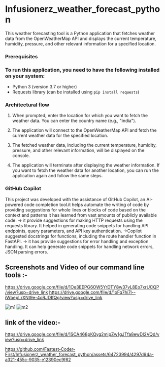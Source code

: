 # Infusionerz_weather_forecast_python
This weather forecasting tool is a Python application that fetches weather data from the OpenWeatherMap API and displays the current temperature, humidity, pressure, and other relevant information for a specified location.

### Prerequisites
### To run this application, you need to have the following installed on your system:
- Python 3 (version 3.7 or higher)
- Requests library (can be installed using `pip install requests`)

### Architectural flow
  
1. When prompted, enter the location for which you want to fetch the weather data. You can enter the country name   (e.g., "india").

2. The application will connect to the OpenWeatherMap API and fetch the current weather data for the specified location.

3. The fetched weather data, including the current temperature, humidity, pressure, and other relevant information, will be displayed on the console.

4. The application will terminate after displaying the weather information. If you want to fetch the weather data for another location, you can run the application again and follow the same steps.

### GitHub Copilot
This project was developed with the assistance of GitHub Copilot, an AI-powered code completion tool.it helps automate the writing of code by providing suggestions for whole lines or blocks of code based on the context and patterns it has learned from vast amounts of publicly available code.
-> it provide suggestions for making HTTP requests using the requests library. It helped in generating code snippets for handling API endpoints, query parameters, and API key authentication.
->Copilot suggested docstrings for functions, including the route handler function in FastAPI.
-> it has provide suggestions for error handling and exception handling. It can help generate code snippets for handling network errors, JSON parsing errors.

## Screenshots and Video of our command line tools :-

https://drive.google.com/file/d/1Oe3EEPG6OW5YrDTY8w37vL8Eo7xrUCQP/view?usp=drive_link
https://drive.google.com/file/d/1oFq7hi7l--iWbepLrXNt9e-4oRJDIfQg/view?usp=drive_link

![m1](https://github.com/Fastest-Coder-First/Infusionerz_weather_forecast_python/assets/105946829/7614181c-db14-4ef1-8a55-6959a7aaed1b)
![m2](https://github.com/Fastest-Coder-First/Infusionerz_weather_forecast_python/assets/105946829/adb99980-8112-4bf0-841b-93f9070a0089)

## link of the video:-
https://drive.google.com/file/d/1SCA468pKQyg2mipZw1gJTfa8ewDI2VQd/view?usp=drive_link


https://github.com/Fastest-Coder-First/Infusionerz_weather_forecast_python/assets/64723994/4297d94a-a321-455c-9035-e12390ec9f62




